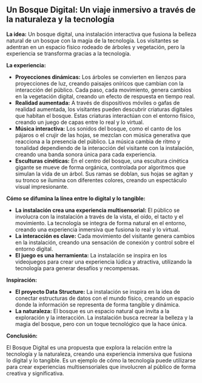 ## Un Bosque Digital: Un viaje inmersivo a través de la naturaleza y la tecnología

**La idea:**  Un bosque digital, una instalación interactiva que fusiona la belleza natural de un bosque con la magia de la tecnología. Los visitantes se adentran en un espacio físico rodeado de árboles y vegetación, pero la experiencia se transforma gracias a la tecnología. 

**La experiencia:**

* **Proyecciones dinámicas:** Los árboles se convierten en lienzos para proyecciones de luz, creando paisajes oníricos que cambian con la interacción del público. Cada paso, cada movimiento, genera cambios en la vegetación digital, creando un efecto de respuesta en tiempo real.
* **Realidad aumentada:** A través de dispositivos móviles o gafas de realidad aumentada, los visitantes pueden descubrir criaturas digitales que habitan el bosque. Estas criaturas interactúan con el entorno físico, creando un juego de capas entre lo real y lo virtual.
* **Música interactiva:** Los sonidos del bosque, como el canto de los pájaros o el crujir de las hojas, se mezclan con música generativa que reacciona a la presencia del público. La música cambia de ritmo y tonalidad dependiendo de la interacción del visitante con la instalación, creando una banda sonora única para cada experiencia.
* **Esculturas cinéticas:**  En el centro del bosque, una escultura cinética gigante se mueve de forma orgánica, controlada por algoritmos que simulan la vida de un árbol. Sus ramas se doblan, sus hojas se agitan y su tronco se ilumina con diferentes colores, creando un espectáculo visual impresionante.

**Cómo se difumina la línea entre lo digital y lo tangible:**

* **La instalación crea una experiencia multisensorial:**  El público se involucra con la instalación a través de la vista, el oído, el tacto y el movimiento. La tecnología se integra de forma natural en el entorno, creando una experiencia inmersiva que fusiona lo real y lo virtual.
* **La interacción es clave:**  Cada movimiento del visitante genera cambios en la instalación, creando una sensación de conexión y control sobre el entorno digital.
* **El juego es una herramienta:** La instalación se inspira en los videojuegos para crear una experiencia lúdica y atractiva, utilizando la tecnología para generar desafíos y recompensas.

**Inspiración:**

* **El proyecto Data Structure:**  La instalación se inspira en la idea de conectar estructuras de datos con el mundo físico, creando un espacio donde la información se representa de forma tangible y dinámica.
* **La naturaleza:**  El bosque es un espacio natural que invita a la exploración y la interacción. La instalación busca recrear la belleza y la magia del bosque, pero con un toque tecnológico que la hace única.

**Conclusión:**

El Bosque Digital es una propuesta que explora la relación entre la tecnología y la naturaleza, creando una experiencia inmersiva que fusiona lo digital y lo tangible.  Es un ejemplo de cómo la tecnología puede utilizarse para crear experiencias multisensoriales que involucren al público de forma creativa y significativa.
